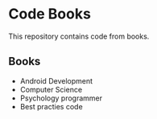 # Code Books

This repository contains code from books.

## Books
- Android Development
- Computer Science
- Psychology programmer
- Best practies code
